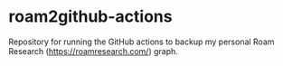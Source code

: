 # roam2github-actions
Repository for running the GitHub actions to backup my personal Roam Research (https://roamresearch.com/) graph.
